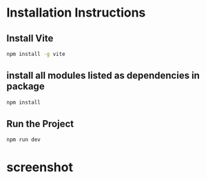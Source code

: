 # Installation Instructions

## Install Vite
```bash
npm install -g vite
```
## install all modules listed as dependencies in package
```bash
npm install
```
## Run the Project
```bash
npm run dev
```
# screenshot
